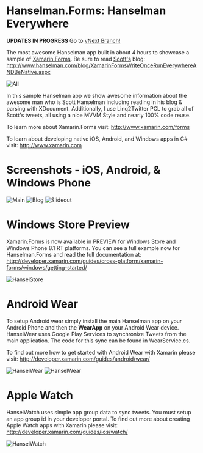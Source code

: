 Hanselman.Forms: Hanselman Everywhere
===============

**UPDATES IN PROGRESS** Go to [vNext Branch!](https://github.com/jamesmontemagno/Hanselman.Forms/tree/vnext)

The most awesome Hanselman app built in about 4 hours to showcase a sample of [Xamarin.Forms](http://www.xamarin.com/forms). Be sure to read [Scott's](http://www.twitter.com/shanselman) blog: http://www.hanselman.com/blog/XamarinFormsWriteOnceRunEverywhereANDBeNative.aspx

![All](Screenshots/HanselmanAll.png)


In this sample Hanselman app we show awesome information about the awesome man who is Scott Hanselman including reading in his blog & parsing with XDocument. Additionally, I use Linq2Twitter PCL to grab all of Scott's tweets, all using a nice MVVM Style and nearly 100% code reuse.

To learn more about Xamarin.Forms visit: http://www.xamarin.com/forms

To learn about developing native iOS, Android, and Windows apps in C# visit: http://www.xamarin.com

Screenshots - iOS, Android, & Windows Phone
===
![Main](Screenshots/HanselmanAbout.png)
![Blog](Screenshots/HanselmanFlyout.png)
![Slideout](Screenshots/HanselmanContent.png)

Windows Store Preview
===
Xamarin.Forms is now available in PREVIEW for Windows Store and Windows Phone 8.1 RT platforms. You can see a full example now for Hanselman.Forms and read the full documentation at: http://developer.xamarin.com/guides/cross-platform/xamarin-forms/windows/getting-started/

![HanselStore](Screenshots/HanselmanStore.png)

Android Wear
===
To setup Android wear simply install the main Hanselman app on your Android Phone and then the **WearApp** on your Android Wear device. HanselWear uses Google Play Services to synchronize Tweets from the main application. The code for this sync can be found in WearService.cs.

To find out more how to get started with Android Wear with Xamarin please visit: http://developer.xamarin.com/guides/android/wear/

![HanselWear](Screenshots/HanselWear2.png)
![HanselWear](Screenshots/HanselWear.png)

Apple Watch
===
HanselWatch uses simple app group data to sync tweets. You must setup an app group id in your developer portal. To find out more about creating Apple Watch apps with Xamarin please visit: http://developer.xamarin.com/guides/ios/watch/

![HanselWatch](Screenshots/HanselWatch.png)
